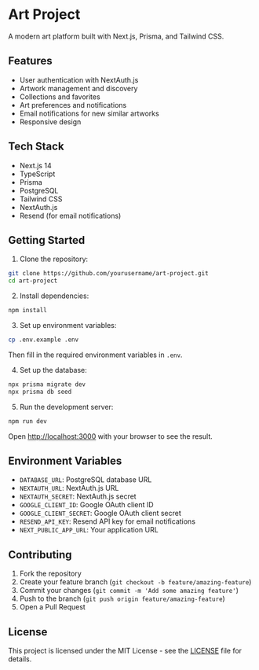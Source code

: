 # Art Project

A modern art platform built with Next.js, Prisma, and Tailwind CSS.

## Features

- User authentication with NextAuth.js
- Artwork management and discovery
- Collections and favorites
- Art preferences and notifications
- Email notifications for new similar artworks
- Responsive design

## Tech Stack

- Next.js 14
- TypeScript
- Prisma
- PostgreSQL
- Tailwind CSS
- NextAuth.js
- Resend (for email notifications)

## Getting Started

1. Clone the repository:
```bash
git clone https://github.com/yourusername/art-project.git
cd art-project
```

2. Install dependencies:
```bash
npm install
```

3. Set up environment variables:
```bash
cp .env.example .env
```
Then fill in the required environment variables in `.env`.

4. Set up the database:
```bash
npx prisma migrate dev
npx prisma db seed
```

5. Run the development server:
```bash
npm run dev
```

Open [http://localhost:3000](http://localhost:3000) with your browser to see the result.

## Environment Variables

- `DATABASE_URL`: PostgreSQL database URL
- `NEXTAUTH_URL`: NextAuth.js URL
- `NEXTAUTH_SECRET`: NextAuth.js secret
- `GOOGLE_CLIENT_ID`: Google OAuth client ID
- `GOOGLE_CLIENT_SECRET`: Google OAuth client secret
- `RESEND_API_KEY`: Resend API key for email notifications
- `NEXT_PUBLIC_APP_URL`: Your application URL

## Contributing

1. Fork the repository
2. Create your feature branch (`git checkout -b feature/amazing-feature`)
3. Commit your changes (`git commit -m 'Add some amazing feature'`)
4. Push to the branch (`git push origin feature/amazing-feature`)
5. Open a Pull Request

## License

This project is licensed under the MIT License - see the [LICENSE](LICENSE) file for details. 
